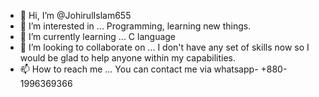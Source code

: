 - 👋 Hi, I’m @JohirulIslam655
- 👀 I’m interested in ...  Programming, learning new things.
- 🌱 I’m currently learning ... C language
- 💞️ I’m looking to collaborate on ... I don't have any set of skills now so I would be glad to help anyone within my capabilities.
- 📫 How to reach me ... You can contact me via whatsapp- +880-1996369366

<!---
JohirulIslam655/JohirulIslam655 is a ✨ special ✨ repository because its `README.md` (this file) appears on your GitHub profile.
You can click the Preview link to take a look at your changes.
--->
